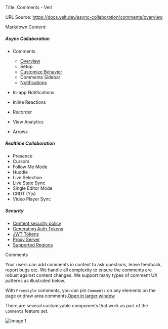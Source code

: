 Title: Comments - Velt

URL Source: https://docs.velt.dev/async-collaboration/comments/overview

Markdown Content:
##### Async Collaboration

*   Comments
    *   [Overview](https://docs.velt.dev/async-collaboration/comments/overview)
    *   Setup
    *   [Customize Behavior](https://docs.velt.dev/async-collaboration/comments/customize-behavior)
    *   Comments Sidebar
    *   [Notifications](https://docs.velt.dev/async-collaboration/comments/notifications)

*   In-app Notifications
*   Inline Reactions
*   Recorder
*   View Analytics
*   Arrows

##### Realtime Collaboration

*   Presence
*   Cursors
*   Follow Me Mode
*   Huddle
*   Live Selection
*   Live State Sync
*   Single Editor Mode
*   CRDT (Yjs)
*   Video Player Sync

##### Security

*   [Content security policy](https://docs.velt.dev/security/content-security-policy)
*   [Generating Auth Tokens](https://docs.velt.dev/security/auth-tokens)
*   [JWT Tokens](https://docs.velt.dev/security/jwt-tokens)
*   [Proxy Server](https://docs.velt.dev/security/proxy-server)
*   [Supported Regions](https://docs.velt.dev/security/supported-regions)

Comments

Your users can add comments in context to ask questions, leave feedback, report bugs etc. We handle all complexity to ensure the comments are robust against content changes. We support many types of comment UX patterns as illustrated below.

With `Freestyle` comments, you can pin `Comments` on any elements on the page or draw area comments.[Open in larger window](https://demo-examples.vercel.app/async/comments/area-comments?background=000&theme=dark)

There are several customizable components that work as part of the `Comments` feature set.

![Image 1](https://mintlify.s3.us-west-1.amazonaws.com/velt/images/customization/velt-comment-dialog-1.png)
